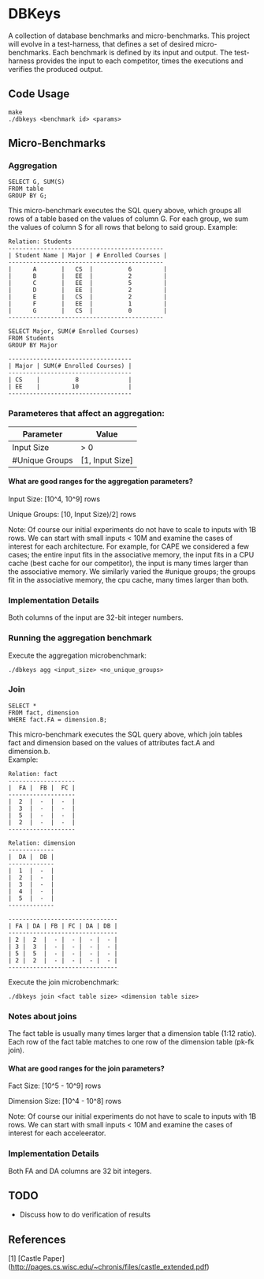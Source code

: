 # DBKeys

A collection of database benchmarks and micro-benchmarks. This project will evolve in a test-harness, that defines a set of desired micro-benchmarks. Each benchmark is defined by its input and output. The test-harness provides the input to each competitor, times the executions and verifies the produced output.

## Code Usage
```
make 
./dbkeys <benchmark id> <params>
```

## Micro-Benchmarks

### Aggregation
```
SELECT G, SUM(S)
FROM table
GROUP BY G;
```

This micro-benchmark executes the SQL query above, which groups all rows of a 
table based on the values of column G. For each group, we sum the values 
of column S for all rows that belong to said group. Example:
```
Relation: Students
--------------------------------------------
| Student Name | Major | # Enrolled Courses | 
--------------------------------------------
|      A       |   CS  |          6         |
|      B       |   EE  |          2         |
|      C       |   EE  |          5         |
|      D       |   EE  |          2         |
|      E       |   CS  |          2         |
|      F       |   EE  |          1         |
|      G       |   CS  |          0         |
--------------------------------------------

SELECT Major, SUM(# Enrolled Courses)
FROM Students
GROUP BY Major

-----------------------------------
| Major | SUM(# Enrolled Courses) |
-----------------------------------
| CS    |          8              |
| EE    |         10              |
-----------------------------------
```

### Parameteres that affect an aggregation:
| Parameter        |        Value      |
| ---------------- | ----------------- |
| Input Size       |   > 0             |
| #Unique Groups   |   [1, Input Size] |

#### What are good ranges for the aggregation parameters?

Input Size: [10^4, 10^9] rows

Unique Groups: [10, Input Size)/2] rows

Note: Of course our initial experiments do not have to scale to inputs with 1B rows.
We can start with small inputs < 10M and examine the cases of interest
for each architecture. For example, for CAPE we considered a few cases; the entire
input fits in the associative memory, the input fits in a CPU cache (best cache for our competitor), 
the input is many times larger than the associative memory. We similarly varied 
the #unique groups; the groups fit in the associative memory, 
the cpu cache, many times larger than both.

### Implementation Details

Both columns of the input are 32-bit integer numbers.

### Running the aggregation benchmark

Execute the aggregation microbenchmark:
```
./dbkeys agg <input_size> <no_unique_groups>
```

### Join
```
SELECT *
FROM fact, dimension
WHERE fact.FA = dimension.B;
```

This micro-benchmark executes the SQL query above, which join tables fact 
and dimension based on the values of attributes fact.A and dimension.b.  
Example:
```
Relation: fact
-------------------
|  FA |  FB |  FC | 
-------------------
|  2  |  -  |  -  |
|  3  |  -  |  -  |
|  5  |  -  |  -  |
|  2  |  -  |  -  |
-------------------

Relation: dimension
-------------
|  DA |  DB | 
-------------
|  1  |  -  |
|  2  |  -  |
|  3  |  -  |
|  4  |  -  |
|  5  |  -  |
-------------

-------------------------------
| FA | DA | FB | FC | DA | DB |
-------------------------------
| 2 |  2  |  - |  - |  - |  - |
| 3 |  3  |  - |  - |  - |  - |
| 5 |  5  |  - |  - |  - |  - |
| 2 |  2  |  - |  - |  - |  - |
-------------------------------
```

Execute the join microbenchmark:
```
./dbkeys join <fact table size> <dimension table size>
```

### Notes about joins
The fact table is usually many times larger that a dimension table (1:12 ratio).
Each row of the fact table matches to one row of the dimension table (pk-fk join).

#### What are good ranges for the join parameters?

Fact Size: [10^5 - 10^9] rows

Dimension Size: [10^4 - 10^8] rows

Note: Of course our initial 
experiments do not have to scale to inputs with 1B rows. We can start with 
small inputs < 10M and examine the cases of interest for each acceleerator. 

### Implementation Details

Both FA and DA columns are 32 bit integers.

## TODO
- Discuss how to do verification of results

## References
[1] [Castle Paper] (http://pages.cs.wisc.edu/~chronis/files/castle_extended.pdf)
